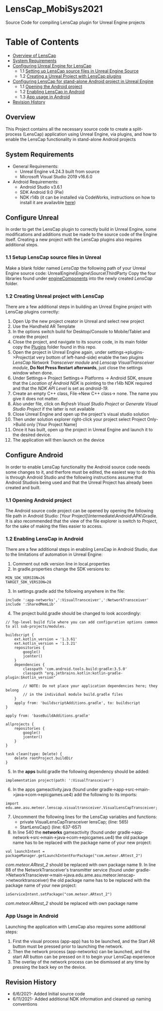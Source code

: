 # LensCap_MobiSys2021
Source Code for compiling LensCap plugin for Unreal Engine projects

Table of Contents
=================

* [Overview of LensCap](#overview)
* [System Requirements](#system-requirements)
* [Configuring Unreal Engine for LensCap](#configure-unreal)
  * 1.1 [Setting up LensCap source files in Unreal Engine Source](#11-setup-lenscap-source-files-in-unreal)
  * 1.2 [Creating a Unreal Project with LensCap plugins](12-creating-unreal-project-with-lenscap)
* [Configuring LensCap for stand-alone Android project in Unreal Engine](#configure-android)
  * 1.1 [Opening the Android project](#11-opening-android-project)
  * 1.2 [Enabling LensCap in Android](#12-enabling-lenscap-in-android)
  * 1.3 [App usage in Android](#13-app-usage-in-android)
* [Revision History](#revision-history)

## Overview
This Project contains all the necessary source code to create a split-process (LensCap) application using Unreal Engine, via plugins, and how to enable the LensCap functionality in stand-alone Android projects
## System Requirements
* General Requirements:
  * Unreal Engine v4.24.3 built from source
  * Microsoft Visual Studio 2019 v16.6.0
* Android Requirements:
  * Android Studio v3.6.1
  * SDK Android 9.0 (Pie)
  * NDK r14b (it can be installed via CodeWorks, instructions on how to install it are availavble [here](https://docs.unrealengine.com/4.26/en-US/SharingAndReleasing/Mobile/Android/InstallingAndroidCodeWorksAndroid/))
## Configure Unreal
In order to get the LensCap plugin to correctly build in Unreal Engine, some modifications and additions must be made to the source code of the Engine itself. Creating a new project with the LensCap plugins also requires additional steps.
### 1.1 Setup LensCap source files in Unreal
Make a blank folder named *LensCap* the following path of your Unreal Engine source code: UnrealEngine\Engine\Source\ThirdParty
Copy the four libraries found under [engineComponents](/engineComponents) into the newly created *LensCap* folder.
### 1.2 Creating Unreal project with LensCap
There are a few additional steps in building an Unreal Engine project with LensCap plugins correctly:
1. Open Up the new project creator in Unreal and select new project
2. Use the Handheld AR Template
3. In the options switch build for Desktop/Console to Mobile/Tablet and create the project
4. Close the project, and navigate to its source code, in its main folder copy the [Plugins](/Plugins) folder found in this repo.
5. Open the project in Unreal Engine again, under settings->plugins->Project(at very bottom of left-hand-side) enable the two plugins *LensCap Network Transceiver module* and *Lenscap VisualTransceiver module*, **Do Not Press Restart afterwards**, just close the settings window when done.
6. Under Settings-> Project Settings-> Platforms -> Android SDK, ensure that the *Location of Android NDK* is pointing to the r14b NDK required and that the *NDK API Level* is set as *android-19*.
7. Create an empty C++ class, File->New C++ class-> none. The name you give it does not matter.
8. Also under file, click on *Refresh Visual Studio Project* or *Generate Visual Studio Project* if the latter is not available
9. Close Unreal Engine and open up the project's visual studio solution
10. Then under solution explorer right-click your project select Project Only->Build only [Your Project Name]
11. Once it has built, open up the project in Unreal Engine and launch it to the desired device.
12. The application will then launch on the device
## Configure Android
In order to enable LensCap functionality the Android source code needs some changes to it, and therfore must be edited, the easiest way to do this is through Android Studio and the following instructions assume that Android Studiois being used and that the Unreal Project has already been created and built.
### 1.1 Opening Android project
The Android source code project can be opened by opening the following file path in Android Studio: [Your Project]\Intermediate\Android\APK\Gradle.
It is also recommended that the view of the file explorer is switch to *Project*, for the sake of making the files easier to access.
### 1.2 Enabling LensCap in Android
There are a few additional steps in enabling LensCap in Android Studio, due to the limitations of automation in Unreal Engine:
1. Comment out ndk version line in local.properties 
2. In gradle.properties change the SDK versions to:
```
MIN_SDK_VERSION=26
TARGET_SDK_VERSION=28
```
3. In settings.gradle add the following anywhere in the file:
```
include ':app-networks',':VisualTransceiver',':NetworkTransceiver'
include ':SharedMemLib'
```
4. The project build.gradle should be changed to look accordingly:
```
// Top-level build file where you can add configuration options common to all sub-projects/modules.

buildscript {
    ext.kotlin_version = '1.3.61'
    ext.kotlin_version = '1.3.21'
    repositories {
        google()
        jcenter()
    }
    dependencies {
        classpath 'com.android.tools.build:gradle:3.5.0'
        classpath "org.jetbrains.kotlin:kotlin-gradle-plugin:$kotlin_version"

        // NOTE: Do not place your application dependencies here; they belong
        // in the individual module build.gradle files
    }
    apply from: 'buildscriptAdditions.gradle', to: buildscript
}

apply from: 'baseBuildAdditions.gradle'

allprojects {
    repositories {
        google()
        jcenter()
    }
}

task clean(type: Delete) {
    delete rootProject.buildDir
}
```
5. In the **apps** build.gradle the following dependency should be added:
```
implementation project(path: ':VisualTransceiver')
```
6. In the apps gameactivity.java (found under gradle->app->src->main->java->com->epicgames.ue4) add the following to its imports:
```
import edu.ame.asu.meteor.lenscap.visualtransceiver.VisualLensCapTransceiver;
```
7. Uncomment the following lines for the LensCap variables and functions:
   * private VisualLensCapTransceiver lensCap; (line: 565)
   * StartLensCap() (line: 637-657)
8. In line 540 the **networks** gameactivity (found under gradle->app-network->src->main->java->com->epicgames.ue4) the old package name has to be replaced with the package name of your new project:
```
val launchIntent = packageManager.getLaunchIntentForPackage("com.meteor.ARtest_2")
```
*com.meteor.ARtest_2* should be replaced with own package name
9. In line 88 of the NetworkTransceiver's transmitter service (found under gradle->NetworkTransciever->main->java.edu.ame.asu.meteor.lenscap->networktransceiver) the old package name has to be replaced with the package name of your new project:
```
ioServiceIntent.setPackage("com.meteor.ARtest_2")
```
*com.meteor.ARtest_2* should be replaced with own package name
### App Usage in Android
Launching the application with LensCap also requires some additional steps:
1. First the visual process (app-app) has to be launched, and the Start AR button must be pressed prior to launching the network.
2. Then the network process (app-networks) can be launched, and the start AR button can be pressed on it to begin your LensCap experience
3. The overlay of the network process can be dismissed at any time by pressing the back key on the device.
## Revision History
* 6/6/2021- Added Initial source code
* 6/11/2021- Added additional NDK information and cleaned up naming conventions
